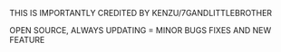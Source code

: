 THIS IS IMPORTANTLY CREDITED BY KENZU/7GANDLITTLEBROTHER

OPEN SOURCE, ALWAYS UPDATING = MINOR BUGS FIXES AND NEW FEATURE
